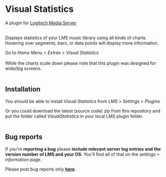 Visual Statistics
====

A plugin for [Logitech Media Server](https://github.com/Logitech/slimserver)<br>

<br>
Displays statistics of your LMS music library using all kinds of charts. Hovering over segments, bars, or data points will display more information.<br>

Go to *Home Menu* > *Extras* > *Visual Statistics*
<br><br>
While the charts scale down please note that this plugin was designed for wide/big screens.
<br><br>

## Installation

You should be able to install *Visual Statistics* from *LMS* > *Settings* > *Plugins*

Or you could download the latest (source code) zip from this repository and put the folder called *VisualStatistics* in your local LMS plugin folder.
<br><br>

## Bug reports

If you're **reporting a bug** please **include relevant server log entries and the version number of LMS and your OS**. You'll find all of that on the *settings > information* page.

Please post bug reports only [**here**](https://forums.slimdevices.com/showthread.php?114967-Announce-Visual-Statistics).
